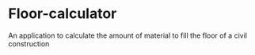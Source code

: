 # Floor-calculator
An application to calculate the amount of material to fill the floor of a civil construction
